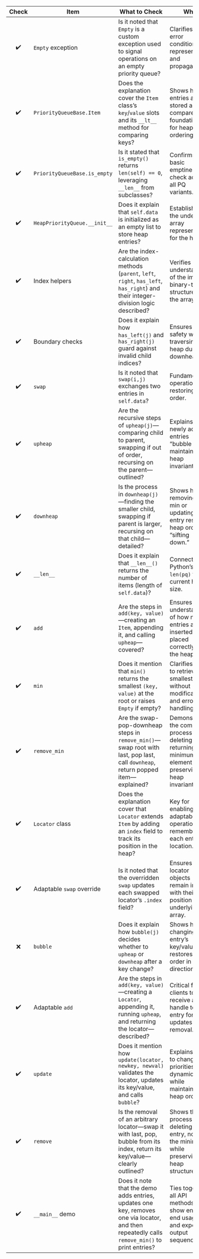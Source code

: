 | Check | Item                         | What to Check                                                                                                                                 | Why                                                                                                              | Notes                                              |
| :---: | ---------------------------- | --------------------------------------------------------------------------------------------------------------------------------------------- | ---------------------------------------------------------------------------------------------------------------- | -------------------------------------------------- |
|   ✔️  | `Empty` exception            | Is it noted that `Empty` is a custom exception used to signal operations on an empty priority queue?                                          | Clarifies how error conditions are represented and propagated.                                                   |                                                    |
|   ✔️  | `PriorityQueueBase.Item`     | Does the explanation cover the `Item` class’s `key`/`value` slots and its `__lt__` method for comparing keys?                                 | Shows how entries are stored and compared, foundational for heap ordering.                                       |                                                    |
|   ✔️  | `PriorityQueueBase.is_empty` | Is it stated that `is_empty()` returns `len(self) == 0`, leveraging `__len__` from subclasses?                                                | Confirms the basic emptiness check across all PQ variants.                                                       |                                                    |
|   ✔️  | `HeapPriorityQueue.__init__` | Does it explain that `self.data` is initialized as an empty list to store heap entries?                                                       | Establishes the underlying array representation for the heap.                                                    | Mentioned under “Uses a Python list (`self.data`)” |
|   ✔️  | Index helpers                | Are the index-calculation methods (`parent`, `left`, `right`, `has_left`, `has_right`) and their integer-division logic described?            | Verifies understanding of the implicit binary-tree structure in the array.                                       |                                                    |
|   ✔️  | Boundary checks              | Does it explain how `has_left(j)` and `has_right(j)` guard against invalid child indices?                                                     | Ensures safety when traversing the heap during downheap.                                                         |                                                    |
|   ✔️  | `swap`                       | Is it noted that `swap(i,j)` exchanges two entries in `self.data`?                                                                            | Fundamental operation for restoring heap order.                                                                  |                                                    |
|   ✔️  | `upheap`                     | Are the recursive steps of `upheap(j)`—comparing child to parent, swapping if out of order, recursing on the parent—outlined?                 | Explains how newly added entries “bubble up” to maintain the heap invariant.                                     |                                                    |
|   ✔️  | `downheap`                   | Is the process in `downheap(j)`—finding the smaller child, swapping if parent is larger, recursing on that child—detailed?                    | Shows how removing the min or updating an entry restores heap order by “sifting down.”                           |                                                    |
|   ✔️  | `__len__`                    | Does it explain that `__len__()` returns the number of items (length of `self.data`)?                                                         | Connects Python’s `len(pq)` to the current heap size.                                                            |                                                    |
|   ✔️  | `add`                        | Are the steps in `add(key, value)`—creating an `Item`, appending it, and calling `upheap`—covered?                                            | Ensures understanding of how new entries are inserted and placed correctly in the heap.                          |                                                    |
|   ✔️  | `min`                        | Does it mention that `min()` returns the smallest `(key, value)` at the root or raises `Empty` if empty?                                      | Clarifies how to retrieve the smallest entry without modification and error handling.                            |                                                    |
|   ✔️  | `remove_min`                 | Are the swap-pop-downheap steps in `remove_min()`—swap root with last, pop last, call `downheap`, return popped item—explained?               | Demonstrates the complete process of deleting and returning the minimum element while preserving heap invariant. |                                                    |
|   ✔️  | `Locator` class              | Does the explanation cover that `Locator` extends `Item` by adding an `index` field to track its position in the heap?                        | Key for enabling adaptable operations by remembering each entry’s location.                                      |                                                    |
|   ✔️  | Adaptable `swap` override    | Is it noted that the overridden `swap` updates each swapped locator’s `.index` field?                                                         | Ensures locator objects remain in sync with their position in the underlying array.                              |                                                    |
|   ❌   | `bubble`                     | Does it explain how `bubble(j)` decides whether to `upheap` or `downheap` after a key change?                                                 | Shows how changing an entry’s key/value restores heap order in either direction.                                 | The `bubble` helper isn’t mentioned.               |
|   ✔️  | Adaptable `add`              | Are the steps in `add(key, value)`—creating a `Locator`, appending it, running `upheap`, and returning the locator—described?                 | Critical for clients to receive a handle to the entry for later updates or removal.                              |                                                    |
|   ✔️  | `update`                     | Does it mention how `update(locator, newkey, newval)` validates the locator, updates its key/value, and calls `bubble`?                       | Explains how to change priorities dynamically while maintaining heap order.                                      |                                                    |
|   ✔️  | `remove`                     | Is the removal of an arbitrary locator—swap it with last, pop, bubble from its index, return its key/value—clearly outlined?                  | Shows the full process for deleting any entry, not just the minimum, while preserving the heap structure.        |                                                    |
|   ✔️  | `__main__` demo              | Does it note that the demo adds entries, updates one key, removes one via locator, and then repeatedly calls `remove_min()` to print entries? | Ties together all API methods to show end-to-end usage and expected output sequence.                             |                                                    |
